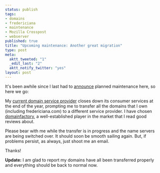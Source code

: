 ```yaml
--- 
status: publish
tags: 
- domains
- fredericiana
- maintenance
- Mozilla Crosspost
- webserver
published: true
title: "Upcoming maintenance: Another great migration"
type: post
meta: 
  aktt_tweeted: "1"
  _edit_last: "2"
  aktt_notify_twitter: "yes"
layout: post
---
```

It's been awhile since I last had to <a href="http://fredericiana.com/2008/08/29/server-migration/">announce</a> planned maintenance here, so here we go:

My <a href="http://domainworld.de">current domain service provider</a> closes down its consumer services at the end of the year, prompting me to transfer all the domains that I own (including fredericiana.com) to a different service provider. I have chosen <a href="http://domainfactory.de">domainfactory</a>, a well-established player in the market that I read good reviews about.

Please bear with me while the transfer is in progress and the name servers are being switched over. It should soon be smooth sailing again. But, if problems persist, as always, just shoot me an email.

Thanks!

<strong>Update:</strong> I am glad to report my domains have all been transferred properly and everything should be back to normal now.
